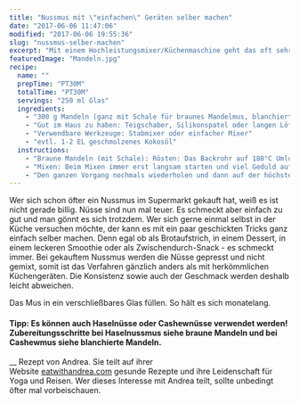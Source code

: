 ```yaml
---
title: "Nussmus mit \"einfachen\" Geräten selber machen"
date: "2017-06-06 11:47:06"
modified: "2017-06-06 19:55:36"
slug: "nussmus-selber-machen"
excerpt: "Mit einem Hochleistungsmixer/Küchenmaschine geht das oft sehr einfach, doch was tun wenn man keinen zu Hause hat und trotzdem Nussmus selbst herstellen möchte!?"
featuredImage: "Mandeln.jpg"
recipe:
  name: ""
  prepTime: "PT30M"
  totalTime: "PT30M"
  servings: "250 ml Glas"
  ingredients:
    - "300 g Mandeln (ganz mit Schale für braunes Mandelmus, blanchiert für weißes)"
    - "Gut im Haus zu haben: Teigschaber, Silikonspatel oder langen Löffel"
    - "Verwendbare Werkzeuge: Stabmixer oder einfacher Mixer"
    - "evtl. 1-2 EL geschmolzenes Kokosöl"
  instructions:
    - "Braune Mandeln (mit Schale): Rösten: Das Backrohr auf 180°C Umluft aufheizen und die Mandeln für ein paar Minuten (längstens für ca. 10 Minuten) rösten. (Das sorgt auch dafür, dass das nuss-eigene Öl beim Mixen leichter austreten kann.) Blanchierte Mandeln: Für ca. 24 Stunden in Wasser einweichen, dann werden sie schön weich und das Mus später sehr cremig (bei kürzerer Einweichzeit kann es noch etwas bröselig sein). Danach Wasser abgießen."
    - "Mixen: Beim Mixen immer erst langsam starten und viel Geduld aufbringen. Auf der kleinsten Stufe mixen und langsam erhöhen. Dann auf mittlere Stufe ca. 10-15 laufen lassen. Immer wieder stoppen und von vorne beginnen bis mal klein gehackte Mandeln/Mandelmehl erhält. Immer wieder mit dem Spatel/Löffel umrühren."
    - "Den ganzen Vorgang nochmals wiederholen und dann auf der höchsten Stufe für etwa 60 bis 90 Sekunden laufen lassen. Kurz den Mixer abschalten. Pausen sind extrem wichtig, da dann erst das Öl austreten kann. Mind. 5-10 Minuten warten und dann noch 3-4 von der kleinsten bis zur höchsten Stufe mixen. Nun sollte das ausgetretene Öl schon deutlich zu sehen sein. Wenn gar nichts mehr geht und der Mixer kapituliert: Dann 1-2 EL Kokosöl hinzugeben und nochmals versuchen. Gut mit dem Spatel dabei umrühren."
---
```


Wer sich schon öfter ein Nussmus im Supermarkt gekauft hat, weiß es ist nicht gerade billig. Nüsse sind nun mal teuer. Es schmeckt aber einfach zu gut und man gönnt es sich trotzdem. Wer sich gerne einmal selbst in der Küche versuchen möchte, der kann es mit ein paar geschickten Tricks ganz einfach selber machen. Denn egal ob als Brotaufstrich, in einem Dessert, in einem leckeren Smoothie oder als Zwischendurch-Snack - es schmeckt immer. Bei gekauftem Nussmus werden die Nüsse gepresst und nicht gemixt, somit ist das Verfahren gänzlich anders als mit herkömmlichen Küchengeräten. Die Konsistenz sowie auch der Geschmack werden deshalb leicht abweichen.

Das Mus in ein verschließbares Glas füllen. So hält es sich monatelang.

#### Tipp: Es können auch Haselnüsse oder Cashewnüsse verwendet werden! Zubereitungsschritte bei Haselnussmus siehe braune Mandeln und bei Cashewmus siehe blanchierte Mandeln.

\_\_ Rezept von Andrea. Sie teilt auf ihrer Website [eatwithandrea.com](http://www.eatwithandrea.com/) gesunde Rezepte und ihre Leidenschaft für Yoga und Reisen. Wer dieses Interesse mit Andrea teilt, sollte unbedingt öfter mal vorbeischauen.

